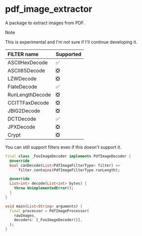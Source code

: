 # pdf_image_extractor

A package to extract images from PDF.

> [!NOTE]
> This is experimental and I'm not sure if I'll continue developing it.

| FILTER name | Supported |
|:---|:---|
| ASCIIHexDecode | :white_check_mark: |
| ASCII85Decode | :negative_squared_cross_mark: |
| LZWDecode | :negative_squared_cross_mark: |
| FlateDecode | :white_check_mark: |
| RunLengthDecode | :negative_squared_cross_mark: |
| CCITTFaxDecode | :negative_squared_cross_mark: |
| JBIG2Decode | :negative_squared_cross_mark: |
| DCTDecode | :white_check_mark: |
| JPXDecode | :negative_squared_cross_mark: |
| Crypt | :negative_squared_cross_mark: |

You can still support filters even if this doesn't support it.

```dart
final class _FooImageDecoder implements PdfImageDecoder {
  @override
  bool canDecode(List<PdfImageFilterType> filter) =>
      filter.contains(PdfImageFilterType.runLength);

  @override
  List<int> decode(List<int> bytes) {
    throw UnimplementedError();
  }
}

void main(List<String> arguments) {
  final processor = PdfImageProcessor(
    rawImages,
    decoders: [_FooImageDecoder()],
  );
}
```
